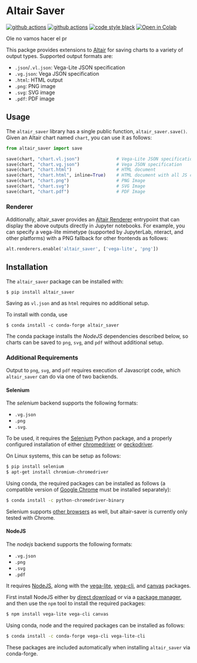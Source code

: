 # Altair Saver

[![github actions](https://github.com/altair-viz/altair_saver/workflows/build/badge.svg)](https://github.com/altair-viz/altair_saver/actions?query=workflow%3Abuild)
[![github actions](https://github.com/altair-viz/altair_saver/workflows/lint/badge.svg)](https://github.com/altair-viz/altair_saver/actions?query=workflow%3Alint)
[![code style black](https://img.shields.io/badge/code%20style-black-000000.svg)](https://github.com/psf/black)
[![Open in Colab](https://colab.research.google.com/assets/colab-badge.svg)](https://colab.research.google.com/github/altair-viz/altair_saver/blob/master/AltairSaver.ipynb)

OIe no vamos hacer el pr

This packge provides extensions to [Altair](http://altair-viz.github.io) for saving charts
to a variety of output types. Supported output formats are:

- ``.json``/``.vl.json``: Vega-Lite JSON specification
- ``.vg.json``: Vega JSON specification
- ``.html``: HTML output
- ``.png``: PNG image
- ``.svg``: SVG image
- ``.pdf``: PDF image

## Usage
The ``altair_saver`` library has a single public function, ``altair_saver.save()``.
Given an Altair chart named ``chart``, you can use it as follows:
```python
from altair_saver import save

save(chart, "chart.vl.json")              # Vega-Lite JSON specification
save(chart, "chart.vg.json")              # Vega JSON specification
save(chart, "chart.html")                 # HTML document
save(chart, "chart.html", inline=True)    # HTML document with all JS code included inline
save(chart, "chart.png")                  # PNG Image
save(chart, "chart.svg")                  # SVG Image
save(chart, "chart.pdf")                  # PDF Image
```

### Renderer
Additionally, altair_saver provides an [Altair Renderer](https://altair-viz.github.io/user_guide/display_frontends.html#altair-s-renderer-framework)
entrypoint that can display the above outputs directly in Jupyter notebooks.
For example, you can specify a vega-lite mimetype (supported by JupyterLab, nteract, and other
platforms) with a PNG fallback for other frontends as follows:
```python
alt.renderers.enable('altair_saver', ['vega-lite', 'png'])
```

## Installation
The ``altair_saver`` package can be installed with:
```
$ pip install altair_saver
```
Saving as ``vl.json`` and as ``html`` requires no additional setup.

To install with conda, use
```
$ conda install -c conda-forge altair_saver
```
The conda package installs the *NodeJS* dependencies described below, so charts can be
saved to ``png``, ``svg``, and ``pdf`` without additional setup.

### Additional Requirements

Output to ``png``, ``svg``, and ``pdf`` requires execution of Javascript code, which
``altair_saver`` can do via one of two backends.

#### Selenium
The *selenium* backend supports the following formats:

- `.vg.json`
- `.png`
- `.svg`.

To be used, it requires the [Selenium](https://selenium.dev/selenium/docs/api/py/) Python package,
and a properly configured installation of either [chromedriver](https://chromedriver.chromium.org/) or
[geckodriver](https://firefox-source-docs.mozilla.org/testing/geckodriver/).

On Linux systems, this can be setup as follows:
```bash
$ pip install selenium
$ apt-get install chromium-chromedriver
```
Using conda, the required packages can be installed as follows (a compatible version of
[Google Chrome](https://www.google.com/chrome/) must be installed separately):
```bash
$ conda install -c python-chromedriver-binary
```
Selenium supports [other browsers](https://selenium-python.readthedocs.io/installation.html) as well,
but altair-saver is currently only tested with Chrome.

#### NodeJS
The *nodejs* backend supports the following formats: 

- `.vg.json`
- `.png`
- `.svg`
- `.pdf`

It requires [NodeJS](https://nodejs.org/), along with the [vega-lite](https://www.npmjs.com/package/vega-lite),
[vega-cli](https://www.npmjs.com/package/vega-cli), and [canvas](https://www.npmjs.com/package/canvas) packages.

First install NodeJS either by [direct download](https://nodejs.org/en/download/) or via a
[package manager](https://nodejs.org/en/download/package-manager/), and then use the `npm` tool
to install the required packages:
```bash
$ npm install vega-lite vega-cli canvas
```
Using conda, node and the required packages can be installed as follows:
```bash
$ conda install -c conda-forge vega-cli vega-lite-cli
```
These packages are included automatically when installing ``altair_saver`` via conda-forge.
